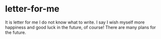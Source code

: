 # letter-for-me
It is letter for me
I do not know what to write. I say I wish myself more happiness and good luck in the future, of course! There are many plans for the future.